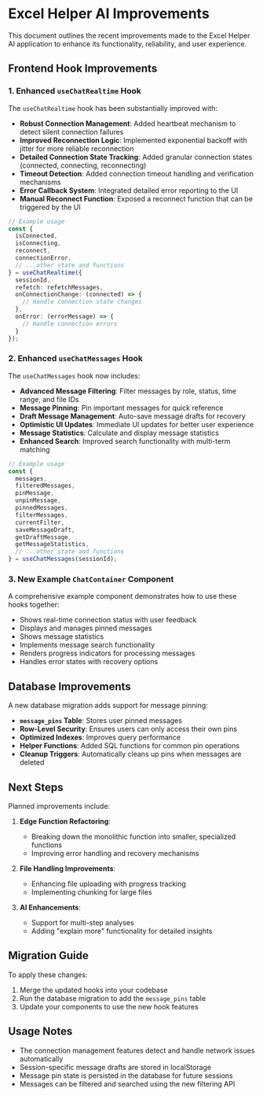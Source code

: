 # Excel Helper AI Improvements

This document outlines the recent improvements made to the Excel Helper AI application to enhance its functionality, reliability, and user experience.

## Frontend Hook Improvements

### 1. Enhanced `useChatRealtime` Hook

The `useChatRealtime` hook has been substantially improved with:

- **Robust Connection Management**: Added heartbeat mechanism to detect silent connection failures
- **Improved Reconnection Logic**: Implemented exponential backoff with jitter for more reliable reconnection
- **Detailed Connection State Tracking**: Added granular connection states (connected, connecting, reconnecting)
- **Timeout Detection**: Added connection timeout handling and verification mechanisms
- **Error Callback System**: Integrated detailed error reporting to the UI
- **Manual Reconnect Function**: Exposed a reconnect function that can be triggered by the UI

```typescript
// Example usage
const { 
  isConnected,
  isConnecting, 
  reconnect,
  connectionError,
  // ...other state and functions
} = useChatRealtime({ 
  sessionId, 
  refetch: refetchMessages,
  onConnectionChange: (connected) => {
    // Handle connection state changes
  },
  onError: (errorMessage) => {
    // Handle connection errors
  }
});
```

### 2. Enhanced `useChatMessages` Hook

The `useChatMessages` hook now includes:

- **Advanced Message Filtering**: Filter messages by role, status, time range, and file IDs
- **Message Pinning**: Pin important messages for quick reference
- **Draft Message Management**: Auto-save message drafts for recovery
- **Optimistic UI Updates**: Immediate UI updates for better user experience
- **Message Statistics**: Calculate and display message statistics
- **Enhanced Search**: Improved search functionality with multi-term matching

```typescript
// Example usage
const { 
  messages,
  filteredMessages,
  pinMessage,
  unpinMessage,
  pinnedMessages,
  filterMessages,
  currentFilter,
  saveMessageDraft,
  getDraftMessage,
  getMessageStatistics,
  // ...other state and functions
} = useChatMessages(sessionId);
```

### 3. New Example `ChatContainer` Component

A comprehensive example component demonstrates how to use these hooks together:

- Shows real-time connection status with user feedback
- Displays and manages pinned messages
- Shows message statistics
- Implements message search functionality
- Renders progress indicators for processing messages
- Handles error states with recovery options

## Database Improvements

A new database migration adds support for message pinning:

- **`message_pins` Table**: Stores user pinned messages
- **Row-Level Security**: Ensures users can only access their own pins
- **Optimized Indexes**: Improves query performance
- **Helper Functions**: Added SQL functions for common pin operations
- **Cleanup Triggers**: Automatically cleans up pins when messages are deleted

## Next Steps

Planned improvements include:

1. **Edge Function Refactoring**: 
   - Breaking down the monolithic function into smaller, specialized functions
   - Improving error handling and recovery mechanisms

2. **File Handling Improvements**:
   - Enhancing file uploading with progress tracking
   - Implementing chunking for large files

3. **AI Enhancements**:
   - Support for multi-step analyses
   - Adding "explain more" functionality for detailed insights

## Migration Guide

To apply these changes:

1. Merge the updated hooks into your codebase
2. Run the database migration to add the `message_pins` table
3. Update your components to use the new hook features

## Usage Notes

- The connection management features detect and handle network issues automatically
- Session-specific message drafts are stored in localStorage
- Message pin state is persisted in the database for future sessions
- Messages can be filtered and searched using the new filtering API
